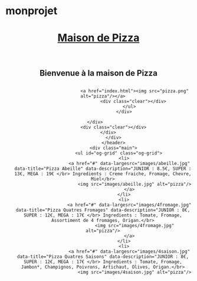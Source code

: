 # monprojet

<!DOCTYPE HTML>
<html>
<head>
<title>Maison de Pizza</title>

</head>
<body>
   <div class="container">	
			<header class="clearfix">
				<div class="header">
				<div class="wrap">
					 <div class="logo">
	    		 	<a href="index.html"><h1>Maison de Pizza</h1>
	    		 	</a></br><h2 align = "middle">Bienvenue à la maison de Pizza<h2>
					</div>
		           <div class="header_top">					
		                <ul>
		                   
							<a href="index.html"><img src="pizza.png" alt="pizza"/></a>
		                   <div class="clear"></div>
		                </ul>
		 		     </div>	
		 		         
	    	</div>				
			<div class="clear"></div>
	    </div>
			</div>
			</header>
			<div class="main">
				<ul id="og-grid" class="og-grid">
					<li>
						<a href="#" data-largesrc="images/abeille.jpg" data-title="Pizza Abeille" data-description="JUNIOR : 8.5€, SUPER : 13€, MEGA : 19€ </br> Ingredients : Creme fraiche, Fromage, Chevre, Miel</br>
							<img src="images/abeille.jpg" alt="pizza"/>
						</a>
					</li>
					<li>
						<a href="#" data-largesrc="images/4fromage.jpg" data-title="Pizza Quatres Fromages" data-description="JUNIOR : 8€, SUPER : 12€, MEGA : 17€ </br> Ingredients : Tomate, Fromage, Assortiment de 4 fromages, Origan.</br>
							<img src="images/4fromage.jpg" alt="pizza"/>
						</a>
					</li>
					<li>
						<a href="#" data-largesrc="images/4saison.jpg" data-title="Pizza Quatres Saisons" data-description="JUNIOR : 8€, SUPER : 12€, MEGA : 17€ </br> Ingredients : Tomate, Fromage, Jambon*, Champignos, Poivrons, Artichaut, Olives, Origan.</br>
							<img src="images/4saison.jpg" alt="pizza"/>
